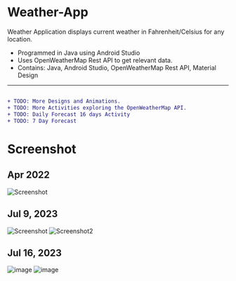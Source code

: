 # Weather-App
Weather Application displays current weather in Fahrenheit/Celsius for any location.
* Programmed in Java using Android Studio
* Uses OpenWeatherMap Rest API to get relevant data.
* Contains: Java, Android Studio, OpenWeatherMap Rest API, Material Design
-----------------------
## 
```diff
+ TODO: More Designs and Animations.  
+ TODO: More Activities exploring the OpenWeatherMap API.  
+ TODO: Daily Forecast 16 days Activity
+ TODO: 7 Day Forecast
```
# Screenshot
## Apr 2022
![Screenshot](https://user-images.githubusercontent.com/63819456/148455137-e6fb8d5e-9af7-4214-9717-21e987559bea.PNG)

## Jul 9, 2023
![Screenshot](https://github.com/VincentDC123/Weather-App/assets/63819456/ae85b8cb-4a86-4ef7-92ff-e79edba74a1e)
![Screenshot2](https://github.com/VincentDC123/Weather-App/assets/63819456/86f4235e-b38d-4720-a9eb-ea143fc5dca6)

## Jul 16, 2023
![image](https://github.com/VincentDC123/Weather-App/assets/63819456/ba10ac95-5227-4a64-978f-c6a7461e23e7)
![image](https://github.com/VincentDC123/Weather-App/assets/63819456/1099b9a4-2c48-4eb7-8d4e-536fba964e52)
